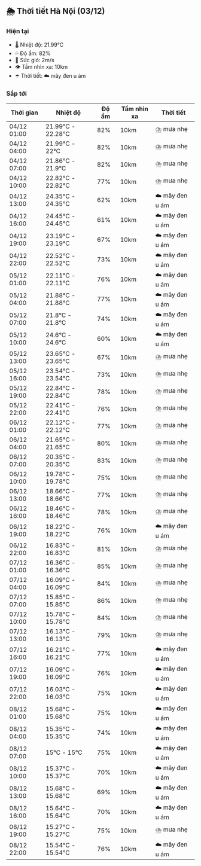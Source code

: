 ## 🌦️ Thời tiết Hà Nội (03/12)

### Hiện tại

- 🌡️ Nhiệt độ: 21.99℃
- 💦 Độ ẩm: 82%
- 💨 Sức gió: 2m/s
- 👁️ Tầm nhìn xa: 10km
- ☂️ Thời tiết: ☁️ mây đen u ám

### Sắp tới

| Thời gian | Nhiệt độ | Độ ẩm | Tầm nhìn xa | Thời tiết |
| --- | --- | --- | --- | --- |
| 04/12 01:00 | 21.99℃ - 22.28℃ | 82% | 10km | ⛈️ mưa nhẹ |
| 04/12 04:00 | 21.99℃ - 22℃ | 82% | 10km | ⛈️ mưa nhẹ |
| 04/12 07:00 | 21.86℃ - 21.9℃ | 82% | 10km | ⛈️ mưa nhẹ |
| 04/12 10:00 | 22.82℃ - 22.82℃ | 77% | 10km | ⛈️ mưa nhẹ |
| 04/12 13:00 | 24.35℃ - 24.35℃ | 62% | 10km | ☁️ mây đen u ám |
| 04/12 16:00 | 24.45℃ - 24.45℃ | 61% | 10km | ☁️ mây đen u ám |
| 04/12 19:00 | 23.19℃ - 23.19℃ | 67% | 10km | ☁️ mây đen u ám |
| 04/12 22:00 | 22.52℃ - 22.52℃ | 73% | 10km | ☁️ mây đen u ám |
| 05/12 01:00 | 22.11℃ - 22.11℃ | 76% | 10km | ☁️ mây đen u ám |
| 05/12 04:00 | 21.88℃ - 21.88℃ | 77% | 10km | ☁️ mây đen u ám |
| 05/12 07:00 | 21.8℃ - 21.8℃ | 74% | 10km | ☁️ mây đen u ám |
| 05/12 10:00 | 24.6℃ - 24.6℃ | 60% | 10km | ☁️ mây đen u ám |
| 05/12 13:00 | 23.65℃ - 23.65℃ | 67% | 10km | ⛈️ mưa nhẹ |
| 05/12 16:00 | 23.54℃ - 23.54℃ | 73% | 10km | ⛈️ mưa nhẹ |
| 05/12 19:00 | 22.84℃ - 22.84℃ | 78% | 10km | ⛈️ mưa nhẹ |
| 05/12 22:00 | 22.41℃ - 22.41℃ | 76% | 10km | ⛈️ mưa nhẹ |
| 06/12 01:00 | 22.12℃ - 22.12℃ | 77% | 10km | ⛈️ mưa nhẹ |
| 06/12 04:00 | 21.65℃ - 21.65℃ | 80% | 10km | ⛈️ mưa nhẹ |
| 06/12 07:00 | 20.35℃ - 20.35℃ | 83% | 10km | ⛈️ mưa nhẹ |
| 06/12 10:00 | 19.78℃ - 19.78℃ | 75% | 10km | ⛈️ mưa nhẹ |
| 06/12 13:00 | 18.66℃ - 18.66℃ | 77% | 10km | ⛈️ mưa nhẹ |
| 06/12 16:00 | 18.46℃ - 18.46℃ | 78% | 10km | ⛈️ mưa nhẹ |
| 06/12 19:00 | 18.22℃ - 18.22℃ | 76% | 10km | ☁️ mây đen u ám |
| 06/12 22:00 | 16.83℃ - 16.83℃ | 81% | 10km | ⛈️ mưa nhẹ |
| 07/12 01:00 | 16.36℃ - 16.36℃ | 85% | 10km | ⛈️ mưa nhẹ |
| 07/12 04:00 | 16.09℃ - 16.09℃ | 84% | 10km | ⛈️ mưa nhẹ |
| 07/12 07:00 | 15.85℃ - 15.85℃ | 86% | 10km | ⛈️ mưa nhẹ |
| 07/12 10:00 | 15.78℃ - 15.78℃ | 84% | 10km | ⛈️ mưa nhẹ |
| 07/12 13:00 | 16.13℃ - 16.13℃ | 79% | 10km | ⛈️ mưa nhẹ |
| 07/12 16:00 | 16.21℃ - 16.21℃ | 77% | 10km | ☁️ mây đen u ám |
| 07/12 19:00 | 16.09℃ - 16.09℃ | 76% | 10km | ☁️ mây đen u ám |
| 07/12 22:00 | 16.03℃ - 16.03℃ | 75% | 10km | ☁️ mây đen u ám |
| 08/12 01:00 | 15.68℃ - 15.68℃ | 75% | 10km | ☁️ mây đen u ám |
| 08/12 04:00 | 15.35℃ - 15.35℃ | 74% | 10km | ☁️ mây đen u ám |
| 08/12 07:00 | 15℃ - 15℃ | 75% | 10km | ☁️ mây đen u ám |
| 08/12 10:00 | 15.37℃ - 15.37℃ | 70% | 10km | ☁️ mây đen u ám |
| 08/12 13:00 | 15.68℃ - 15.68℃ | 69% | 10km | ☁️ mây đen u ám |
| 08/12 16:00 | 15.64℃ - 15.64℃ | 70% | 10km | ☁️ mây đen u ám |
| 08/12 19:00 | 15.27℃ - 15.27℃ | 75% | 10km | ⛈️ mưa nhẹ |
| 08/12 22:00 | 15.54℃ - 15.54℃ | 76% | 10km | ☁️ mây đen u ám |

